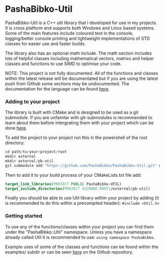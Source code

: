 # PashaBibko-Util

PashaBibko-Util is a C++ util library that I developed for use in my projects.
It is cross platform and supports both Windows and Linux based systems.
Some of the main features include coloured text in the console, logging/better console printing
and lightweight implementations of STD classes for easier use and faster builds.

The library also has an optional math include. The math section includes lots of helpful
classes including mathematical vectors, matrixs and helper classes and functions to use SIMD
to optimise your code.

NOTE: This project is not fully documented. All of the functions and classes within the latest release
will be documentated but if you are using the latest push from Github some sections may be undocumented.
The documentation for the language can be found [here](https://pashabibko.github.io/PashaBibko-Util/).

### Adding to your project

The library is built with CMake and is designed to be used as a git submodule.
If you are unfamilar with git-submodules is recommended to learn about them
before intergrating them with your project which can be done [here](https://github.blog/open-source/git/working-with-submodules/). 

To add the project to your project run this in the powershell of the root directory:
```powershell
cd path/to/your/project/root
mkdir external
mkdir external/pb-util
git submodule add "https://github.com/PashaBibko/PashaBibko-Util.git" external/pb-util
```

Then to add it to your build process of your CMakeLists.txt file add:
```CMake
target_link_libraries(PROJECT PUBLIC PashaBibko-UTIL)
target_include_directories(PROJECT ${CMAKE_ROOT}/external/pb-util)
```

Finally you should be able to use Util library within your project by adding
(it is recommended to do this within a precompiled header): `#include <Util.h>`

### Getting started

To use any of the functions/classes within your project you can find them under the
"PashaBibko::Util" namespace. Unless you have a namespace already called Util it is
recommended to use: `using namespace PashaBibko`.

Example uses of some of the classes and functions can be found within the examples/ subdir
or can be seen [here](https://github.com/PashaBibko/PashaBibko-Util/blob/main/example/ExampleUse.cpp)
on the Github repository.
